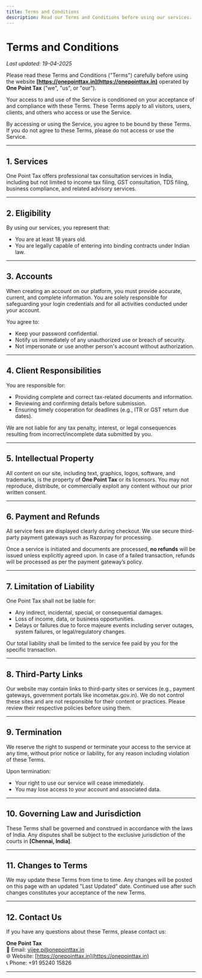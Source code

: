 ```yaml
---
title: Terms and Conditions
description: Read our Terms and Conditions before using our services.
---
```


# Terms and Conditions

*Last updated: 19-04-2025*

Please read these Terms and Conditions ("Terms") carefully before using the website **[https://onepointtax.in](https://onepointtax.in)** operated by **One Point Tax** ("we", "us", or "our").

Your access to and use of the Service is conditioned on your acceptance of and compliance with these Terms. These Terms apply to all visitors, users, clients, and others who access or use the Service.

By accessing or using the Service, you agree to be bound by these Terms. If you do not agree to these Terms, please do not access or use the Service.

---

## 1. Services

One Point Tax offers professional tax consultation services in India, including but not limited to income tax filing, GST consultation, TDS filing, business compliance, and related advisory services.

---

## 2. Eligibility

By using our services, you represent that:
- You are at least 18 years old.
- You are legally capable of entering into binding contracts under Indian law.

---

## 3. Accounts

When creating an account on our platform, you must provide accurate, current, and complete information. You are solely responsible for safeguarding your login credentials and for all activities conducted under your account.

You agree to:
- Keep your password confidential.
- Notify us immediately of any unauthorized use or breach of security.
- Not impersonate or use another person's account without authorization.

---

## 4. Client Responsibilities

You are responsible for:
- Providing complete and correct tax-related documents and information.
- Reviewing and confirming details before submission.
- Ensuring timely cooperation for deadlines (e.g., ITR or GST return due dates).

We are not liable for any tax penalty, interest, or legal consequences resulting from incorrect/incomplete data submitted by you.

---

## 5. Intellectual Property

All content on our site, including text, graphics, logos, software, and trademarks, is the property of **One Point Tax** or its licensors. You may not reproduce, distribute, or commercially exploit any content without our prior written consent.

---

## 6. Payment and Refunds

All service fees are displayed clearly during checkout. We use secure third-party payment gateways such as Razorpay for processing.

Once a service is initiated and documents are processed, **no refunds** will be issued unless explicitly agreed upon. In case of a failed transaction, refunds will be processed as per the payment gateway’s policy.

---

## 7. Limitation of Liability

One Point Tax shall not be liable for:
- Any indirect, incidental, special, or consequential damages.
- Loss of income, data, or business opportunities.
- Delays or failures due to force majeure events including server outages, system failures, or legal/regulatory changes.

Our total liability shall be limited to the service fee paid by you for the specific transaction.

---

## 8. Third-Party Links

Our website may contain links to third-party sites or services (e.g., payment gateways, government portals like incometax.gov.in). We do not control these sites and are not responsible for their content or practices. Please review their respective policies before using them.

---

## 9. Termination

We reserve the right to suspend or terminate your access to the service at any time, without prior notice or liability, for any reason including violation of these Terms.

Upon termination:
- Your right to use our service will cease immediately.
- You may lose access to your account and associated data.

---

## 10. Governing Law and Jurisdiction

These Terms shall be governed and construed in accordance with the laws of India. Any disputes shall be subject to the exclusive jurisdiction of the courts in **[Chennai, India]**.

---

## 11. Changes to Terms

We may update these Terms from time to time. Any changes will be posted on this page with an updated "Last Updated" date. Continued use after such changes constitutes your acceptance of the new Terms.

---

## 12. Contact Us

If you have any questions about these Terms, please contact us:

**One Point Tax**  
📧 Email: vijee.p@onepointtax.in  
🌐 Website: [https://onepointtax.in](https://onepointtax.in)  
📞 Phone: +91 95240 15826

---
